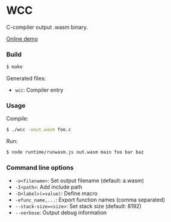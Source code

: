 WCC
===

C-compiler output .wasm binary.

[Online demo](https://tyfkda.github.io/xcc/)


### Build

```sh
$ make
```

Generated files:

  * `wcc`: Compiler entry


### Usage

Compile:

```sh
$ ./wcc -oout.wasm foo.c
```

Run:

```sh
$ node runtime/runwasm.js out.wasm main foo bar baz
```


### Command line options

  * `-o<filename>`: Set output filename (default: a.wasm)
  * `-I<path>`:     Add include path
  * `-D<label>(=value)`:  Define macro
  * `-efunc_name,...`:  Export function names (comma separated)
  * `--stack-size=<size>`:  Set stack size (default: 8192)
  * `--verbose`:  Output debug information
